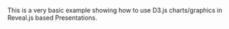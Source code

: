 This is a very basic example showing how to use D3.js charts/graphics in Reveal.js based Presentations.